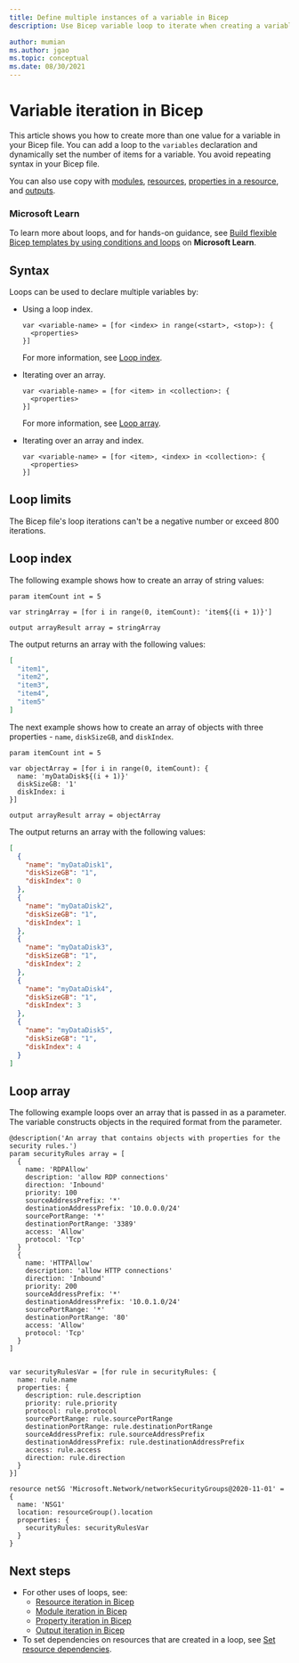 ```yaml
---
title: Define multiple instances of a variable in Bicep
description: Use Bicep variable loop to iterate when creating a variable.

author: mumian
ms.author: jgao
ms.topic: conceptual
ms.date: 08/30/2021
---
```


# Variable iteration in Bicep

This article shows you how to create more than one value for a variable in your Bicep file. You can add a loop to the `variables` declaration and dynamically set the number of items for a variable. You avoid repeating syntax in your Bicep file.

You can also use copy with [modules](loop-modules.md), [resources](loop-resources.md), [properties in a resource](loop-properties.md), and [outputs](loop-outputs.md).

### Microsoft Learn

To learn more about loops, and for hands-on guidance, see [Build flexible Bicep templates by using conditions and loops](/learn/modules/build-flexible-bicep-templates-conditions-loops/) on **Microsoft Learn**.

## Syntax

Loops can be used to declare multiple variables by:

- Using a loop index.

  ```bicep
  var <variable-name> = [for <index> in range(<start>, <stop>): {
    <properties>
  }]
  ```

  For more information, see [Loop index](#loop-index).

- Iterating over an array.

  ```bicep
  var <variable-name> = [for <item> in <collection>: {
    <properties>
  }]

  ```

  For more information, see [Loop array](#loop-array).

- Iterating over an array and index.

  ```bicep
  var <variable-name> = [for <item>, <index> in <collection>: {
    <properties>
  }]
  ```

## Loop limits

The Bicep file's loop iterations can't be a negative number or exceed 800 iterations. 

## Loop index

The following example shows how to create an array of string values:

```bicep
param itemCount int = 5

var stringArray = [for i in range(0, itemCount): 'item${(i + 1)}']

output arrayResult array = stringArray
```

The output returns an array with the following values:

```json
[
  "item1",
  "item2",
  "item3",
  "item4",
  "item5"
]
```

The next example shows how to create an array of objects with three properties - `name`, `diskSizeGB`, and `diskIndex`.

```bicep
param itemCount int = 5

var objectArray = [for i in range(0, itemCount): {
  name: 'myDataDisk${(i + 1)}'
  diskSizeGB: '1'
  diskIndex: i
}]

output arrayResult array = objectArray
```

The output returns an array with the following values:

```json
[
  {
    "name": "myDataDisk1",
    "diskSizeGB": "1",
    "diskIndex": 0
  },
  {
    "name": "myDataDisk2",
    "diskSizeGB": "1",
    "diskIndex": 1
  },
  {
    "name": "myDataDisk3",
    "diskSizeGB": "1",
    "diskIndex": 2
  },
  {
    "name": "myDataDisk4",
    "diskSizeGB": "1",
    "diskIndex": 3
  },
  {
    "name": "myDataDisk5",
    "diskSizeGB": "1",
    "diskIndex": 4
  }
]
```

## Loop array

The following example loops over an array that is passed in as a parameter. The variable constructs objects in the required format from the parameter.

```bicep
@description('An array that contains objects with properties for the security rules.')
param securityRules array = [
  {
    name: 'RDPAllow'
    description: 'allow RDP connections'
    direction: 'Inbound'
    priority: 100
    sourceAddressPrefix: '*'
    destinationAddressPrefix: '10.0.0.0/24'
    sourcePortRange: '*'
    destinationPortRange: '3389'
    access: 'Allow'
    protocol: 'Tcp'
  }
  {
    name: 'HTTPAllow'
    description: 'allow HTTP connections'
    direction: 'Inbound'
    priority: 200
    sourceAddressPrefix: '*'
    destinationAddressPrefix: '10.0.1.0/24'
    sourcePortRange: '*'
    destinationPortRange: '80'
    access: 'Allow'
    protocol: 'Tcp'
  }
]


var securityRulesVar = [for rule in securityRules: {
  name: rule.name
  properties: {
    description: rule.description
    priority: rule.priority
    protocol: rule.protocol
    sourcePortRange: rule.sourcePortRange
    destinationPortRange: rule.destinationPortRange
    sourceAddressPrefix: rule.sourceAddressPrefix
    destinationAddressPrefix: rule.destinationAddressPrefix
    access: rule.access
    direction: rule.direction
  }
}]

resource netSG 'Microsoft.Network/networkSecurityGroups@2020-11-01' = {
  name: 'NSG1'
  location: resourceGroup().location
  properties: {
    securityRules: securityRulesVar
  }
}
```

## Next steps

- For other uses of loops, see:
  - [Resource iteration in Bicep](loop-resources.md)
  - [Module iteration in Bicep](loop-modules.md)
  - [Property iteration in Bicep](loop-properties.md)
  - [Output iteration in Bicep](loop-outputs.md)
- To set dependencies on resources that are created in a loop, see [Set resource dependencies](./resource-declaration.md#set-resource-dependencies).
